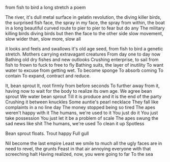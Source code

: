 from fish to bird a long stretch a poem


The river, it's dull metal surface in gelatin revolution, 
the diving killer birds, 
the surprised fish face, 
the spray in my face, 
the spray from within, 
the boat
in a long beautiful curved route 
to pier
to pier
to fear but do any
The military killing birds
diving birds 
but then the face to the other side
slow movement, slow wider than, slow more, slow all

it looks and feels and swallows 
it's old age seed, 
from fish to bird a genetic stretch.
Mothers carrying extravagant creatures
From day one to day now
Bathing old dry fishes and new outlooks
Crushing enterprise, to sail from fish to frown to fuck to free to fly
Bathing suits, the layer of inutility
To want water to excuse from getting wet.
To become sponge
To absorb coming 
To contain 
To expand, contract and reduce.

It, bean sprout
It, root firmly from before seconds
To further away from it, having now to wait 
for the body to realize its own age.
We agree bean sprout
We water bean sprout
Till it is produce and it is the end of the party
Crushing it between knuckles
Some auntie's pearl necklace
They fall like complaints in a no line day
The money stopped being so tired
The apes weren't happy with it
The humans, we're used to it 
You just do it 
You just take possession
You just let it be a problem of scale
The apes swung the sad news like shit
The humans, we're used
To clean it up
Spotless

Bean sprout floats.
Trout happy
Full gull

Nil become the last empire
Least we smile to much all the ugly faces are in need to revel, the grunts
Feast in that air 
annoying everyone with that screeching halt
Having realized, now, you were going to far
To the sea

